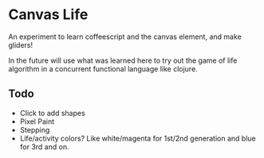 Canvas Life
===========

An experiment to learn coffeescript and the canvas element, and make gliders!

In the future will use what was learned here to try out the game of life algorithm in a concurrent functional language like clojure.

Todo
----

* Click to add shapes
* Pixel Paint
* Stepping
* Life/activity colors? Like white/magenta for 1st/2nd generation and blue for 3rd and on.
